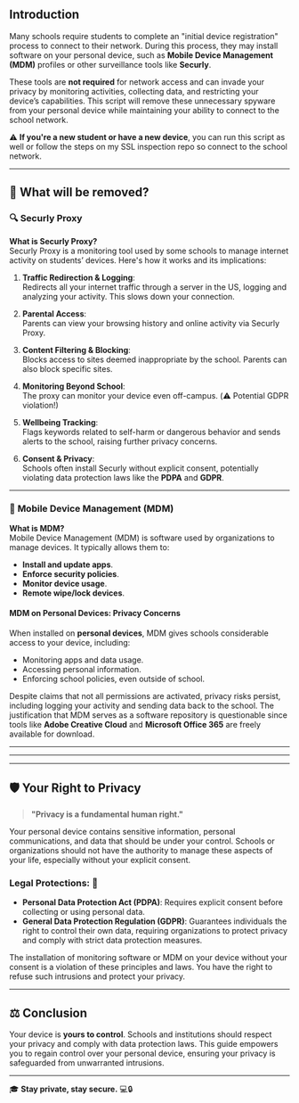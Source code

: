 
## Introduction

Many schools require students to complete an "initial device registration" process to connect to their network. During this process, they may install software on your personal device, such as **Mobile Device Management (MDM)** profiles or other surveillance tools like **Securly**. 

These tools are **not required** for network access and can invade your privacy by monitoring activities, collecting data, and restricting your device’s capabilities. This script will remove these unnecessary spyware from your personal device while maintaining your ability to connect to the school network.

⚠️ **If you're a new student or have a new device**, you can run this script as well or follow the steps on my SSL inspection repo so connect to the school network.

---

## 🎯 What will be removed?

### 🔍 **Securly Proxy**

**What is Securly Proxy?**  
Securly Proxy is a monitoring tool used by some schools to manage internet activity on students’ devices. Here's how it works and its implications:

1. **Traffic Redirection & Logging**:  
   Redirects all your internet traffic through a server in the US, logging and analyzing your activity. This slows down your connection.
   
2. **Parental Access**:  
   Parents can view your browsing history and online activity via Securly Proxy.
   
3. **Content Filtering & Blocking**:  
   Blocks access to sites deemed inappropriate by the school. Parents can also block specific sites.

4. **Monitoring Beyond School**:  
   The proxy can monitor your device even off-campus. (⚠️ Potential GDPR violation!)

5. **Wellbeing Tracking**:  
   Flags keywords related to self-harm or dangerous behavior and sends alerts to the school, raising further privacy concerns.

6. **Consent & Privacy**:  
   Schools often install Securly without explicit consent, potentially violating data protection laws like the **PDPA** and **GDPR**.

---

### 📱 **Mobile Device Management (MDM)**

**What is MDM?**  
Mobile Device Management (MDM) is software used by organizations to manage devices. It typically allows them to:

- **Install and update apps**.
- **Enforce security policies**.
- **Monitor device usage**.
- **Remote wipe/lock devices**.

#### MDM on Personal Devices: Privacy Concerns
When installed on **personal devices**, MDM gives schools considerable access to your device, including:

- Monitoring apps and data usage.
- Accessing personal information.
- Enforcing school policies, even outside of school.

Despite claims that not all permissions are activated, privacy risks persist, including logging your activity and sending data back to the school. The justification that MDM serves as a software repository is questionable since tools like **Adobe Creative Cloud** and **Microsoft Office 365** are freely available for download.

---

---

---

## 🛡️ Your Right to Privacy

> **"Privacy is a fundamental human right."**

Your personal device contains sensitive information, personal communications, and data that should be under your control. Schools or organizations should not have the authority to manage these aspects of your life, especially without your explicit consent.

### Legal Protections: 📜

- **Personal Data Protection Act (PDPA)**: Requires explicit consent before collecting or using personal data.
- **General Data Protection Regulation (GDPR)**: Guarantees individuals the right to control their own data, requiring organizations to protect privacy and comply with strict data protection measures.

The installation of monitoring software or MDM on your device without your consent is a violation of these principles and laws. You have the right to refuse such intrusions and protect your privacy.

---

## ⚖️ Conclusion

Your device is **yours to control**. Schools and institutions should respect your privacy and comply with data protection laws. This guide empowers you to regain control over your personal device, ensuring your privacy is safeguarded from unwarranted intrusions.

---

🎓 **Stay private, stay secure.** 💻🔒
